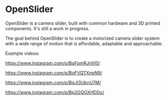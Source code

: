 # OpenSlider
OpenSlider is a camera slider, built with common hardware and 3D printed components. It's still a work in progress.

The goal behind OpenSlider is to create a motorized camera slider system with a wide range of motion that is affordable, adaptable and approachable.



Example videos:

https://www.instagram.com/p/BqFpmRJnVI0/

https://www.instagram.com/p/BqFVQTXnpN9/

https://www.instagram.com/p/BqJI3UbnU7M/

https://www.instagram.com/p/Bp2GQGXHDDo/

